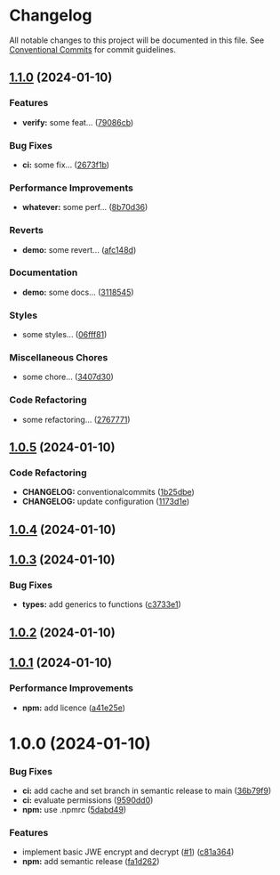 # Changelog

All notable changes to this project will be documented in this file. See
[Conventional Commits](https://conventionalcommits.org) for commit guidelines.

## [1.1.0](https://github.com/rdeak/jwe-demo/compare/v1.0.5...v1.1.0) (2024-01-10)


### Features

* **verify:** some feat... ([79086cb](https://github.com/rdeak/jwe-demo/commit/79086cbd439b5048196ebb60a43acfeda0893171))


### Bug Fixes

* **ci:** some fix... ([2673f1b](https://github.com/rdeak/jwe-demo/commit/2673f1bf0471e4f6fe6e1b1662e795791c928404))


### Performance Improvements

* **whatever:** some perf... ([8b70d36](https://github.com/rdeak/jwe-demo/commit/8b70d36c9d19cdb02ebaf2d11f60cfad9d0eb71b))


### Reverts

* **demo:** some revert... ([afc148d](https://github.com/rdeak/jwe-demo/commit/afc148dbacc382c1ead32a0ff5ff7421e47555f1))


### Documentation

* **demo:** some docs... ([3118545](https://github.com/rdeak/jwe-demo/commit/3118545d3851f4e1b6ec1a0219537df0ce3b13b1))


### Styles

* some styles... ([06fff81](https://github.com/rdeak/jwe-demo/commit/06fff81d536423b8e9cc76e6910b60338a08bc5a))


### Miscellaneous Chores

* some chore... ([3407d30](https://github.com/rdeak/jwe-demo/commit/3407d304baa481646b4e5c0185b4e463b52c9a82))


### Code Refactoring

* some refactoring... ([2767771](https://github.com/rdeak/jwe-demo/commit/27677714b3949d348f1ca745534a7f5ff3f7155a))

## [1.0.5](https://github.com/rdeak/jwe-demo/compare/v1.0.4...v1.0.5) (2024-01-10)


### Code Refactoring

* **CHANGELOG:** conventionalcommits ([1b25dbe](https://github.com/rdeak/jwe-demo/commit/1b25dbef47f7c04e0617ebc97130ab496bba09c6))
* **CHANGELOG:** update configuration ([1173d1e](https://github.com/rdeak/jwe-demo/commit/1173d1ea158c9dc966dcda56d5fda1c07fc9b849))

## [1.0.4](https://github.com/rdeak/jwe-demo/compare/v1.0.3...v1.0.4) (2024-01-10)

## [1.0.3](https://github.com/rdeak/jwe-demo/compare/v1.0.2...v1.0.3) (2024-01-10)


### Bug Fixes

* **types:** add generics to functions ([c3733e1](https://github.com/rdeak/jwe-demo/commit/c3733e19cd504e7ca0f61fa47bfeb528f1694101))

## [1.0.2](https://github.com/rdeak/jwe-demo/compare/v1.0.1...v1.0.2) (2024-01-10)

## [1.0.1](https://github.com/rdeak/jwe-demo/compare/v1.0.0...v1.0.1) (2024-01-10)


### Performance Improvements

* **npm:** add licence ([a41e25e](https://github.com/rdeak/jwe-demo/commit/a41e25e326f04a0bce3b5365ec7e71351f6cdec9))

# 1.0.0 (2024-01-10)

### Bug Fixes

- **ci:** add cache and set branch in semantic release to main ([36b79f9](https://github.com/rdeak/jwe-demo/commit/36b79f9be410dcb1877d43a8fb72d2c90dc13dc5))
- **ci:** evaluate permissions ([9590dd0](https://github.com/rdeak/jwe-demo/commit/9590dd024661c373020b57b6c0626b6b72368bbc))
- **npm:** use .npmrc ([5dabd49](https://github.com/rdeak/jwe-demo/commit/5dabd490ddb2661f9254aaf7a34ca8bcaea8d807))

### Features

- implement basic JWE encrypt and decrypt ([#1](https://github.com/rdeak/jwe-demo/issues/1)) ([c81a364](https://github.com/rdeak/jwe-demo/commit/c81a3641b9a99872a8d331eed45db161e54a4ed2))
- **npm:** add semantic release ([fa1d262](https://github.com/rdeak/jwe-demo/commit/fa1d2621ce53ec61b41875de1c78a34371b484a7))

